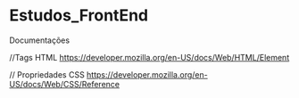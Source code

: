# Estudos_FrontEnd

Documentações

//Tags HTML
https://developer.mozilla.org/en-US/docs/Web/HTML/Element

// Propriedades CSS
https://developer.mozilla.org/en-US/docs/Web/CSS/Reference


